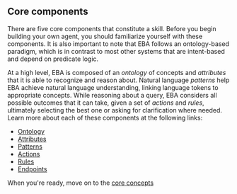 ## Core components

There are five core components that constitute a skill. Before you begin building your own agent, you should familiarize yourself with these components. It is also important to note that EBA follows an ontology-based paradigm, which is in contrast to most other systems that are intent-based and depend on predicate logic.

At a high level, EBA is composed of an _ontology_ of concepts and _attributes_ that it is able to recognize and reason about. Natural language _patterns_ help EBA achieve natural language understanding, linking language tokens to appropriate concepts. While reasoning about a query, EBA considers all possible outcomes that it can take, given a set of _actions_ and _rules_, ultimately selecting the best one or asking for clarification where needed. Learn more about each of these components at the following links:

* [Ontology](./Ontology.md)
* [Attributes](./Attributes.md)
* [Patterns](Patterns.md)
* [Actions](./Actions.md)
* [Rules](./Rules.md)
* [Endpoints](../lab/Endpoints.md)


When you're ready, move on to the [core concepts](./core-concepts.md)
